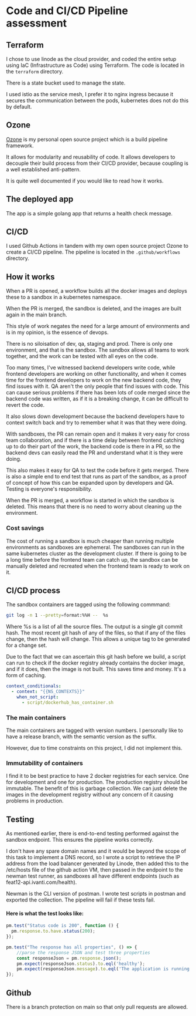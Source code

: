 # Code and CI/CD Pipeline assessment

## Terraform 

I chose to use linode as the cloud provider, and coded the entire setup using IaC (Infrastructure as Code) using Terraform. The code is located in the `terraform` directory.

There is a state bucket used to manage the state.

I used istio as the service mesh, I prefer it to nginx ingress because it secures the communication between the pods, kubernetes does not do this by default.

## Ozone

[Ozone](https://github.com/ozone2021/ozone) is my personal open source project which is a build pipeline framework.

It allows for modularity and reusability of code. It allows developers to decouple their build process from their CI/CD 
provider, because coupling is a well established anti-pattern.

It is quite well documented if you would like to read how it works.

## The deployed app

The app is a simple golang app that returns a health check message. 

## CI/CD

I used Github Actions in tandem with my own open source project Ozone to create a CI/CD pipeline. The pipeline is located in the `.github/workflows` directory.

## How it works

When a PR is opened, a workflow builds all the docker images and deploys these to a sandbox in a kubernetes namespace.

When the PR is merged, the sandbox is deleted, and the images are built again in the main branch.

This style of work negates the need for a large amount of environments and is in my opinion, is the essence of devops.

There is no siloisation of dev, qa, staging and prod. There is only one environment, and that is the sandbox. The sandbox allows
all teams to work together, and the work can be tested with all eyes on the code.

Too many times, I've witnessed backend developers write code, while frontend developers are working on other functionality, and when
it comes time for the frontend developers to work on the new backend code, they find issues with it. QA aren't the only people that
find issues with code. This can cause serious problems if there has been lots of code merged since the backend code was written, as if it 
is a breaking change, it can be difficult to revert the code.

It also slows down development because the backend developers have to context switch back and try to remember what it was that they were doing.

With sandboxes, the PR can remain open and it makes it very easy for cross team collaboration, and if there is a time delay between frontend
catching up to do their part of the work, the backend code is there in a PR, so the backend devs can easily read the PR and understand what it is they were doing.

This also makes it easy for QA to test the code before it gets merged. There is also a simple end to end test that runs as part of the sandbox, as a proof
of concept of how this can be expanded upon by developers and QA. Testing is everyone's responsibility.

When the PR is merged, a workflow is started in which the sandbox is deleted. This means that there is no need to worry about cleaning up the environment.

### Cost savings

The cost of running a sandbox is much cheaper than running multiple environments as sandboxes are ephemeral. The sandboxes can run in the same kubernetes cluster as the development
cluster. If there is going to be a long time before the frontend team can catch up, the sandbox can be manually deleted and recreated when the frontend team is ready to work on it.

## CI/CD process 

The sandbox containers are tagged using the following commmand:

```bash
git log -n 1 --pretty=format:%%H --  %s
```

Where %s is a list of all the source files. The output is a single git commit hash. The most recent git hash of any of the files, so that if any of the files change,
then the hash will change. This allows a unique tag to be generated for a change set.

Due to the fact that we can ascertain this git hash before we build, a script can run to check if the docker registry already contains the docker image, and
if it does, then the image is not built. This saves time and money. It's a form of caching.

```yaml
context_conditionals:
  - context: "{{NS_CONTEXTS}}"
    when_not_script:
      - script/dockerhub_has_container.sh
```

### The main containers

The main containers are tagged with version numbers. I personally like to have a release branch, with the semantic version as the suffix.

However, due to time constraints on this project, I did not implement this.

### Immutability of containers

I find it to be best practice to have 2 docker registries for each service. One for development and one for production. The production registry 
should be immutable. The benefit of this is garbage collection. We can just delete the images in the development registry without any concern of it 
causing problems in production.

## Testing

As mentioned earlier, there is end-to-end testing performed against the sandbox endpoint. This ensures the pipeline works correctly.

I don't have any spare domain names and it would be beyond the scope of this task to implement a DNS record, so I wrote a script to retrieve
the IP address from the load balancer generated by Linode, then added this to the /etc/hosts file of the github action VM, then passed in the endpoint
to the newman test runner, as sandboxes all have different endpoints (such as feat12-api.ivanti.com/health).

Newman is the CLI version of postman. I wrote test scripts in postman and exported the collection. The pipeline will fail if these tests fail.

#### Here is what the test looks like:

```javascript
pm.test("Status code is 200", function () {
  pm.response.to.have.status(200);
});

pm.test("The response has all properties", () => {
    //parse the response JSON and test three properties
    const responseJson = pm.response.json();
    pm.expect(responseJson.status).to.eql('healthy');
    pm.expect(responseJson.message).to.eql('The application is running smoothly.');
});
```

## Github

There is a branch protection on main so that only pull requests are allowed.